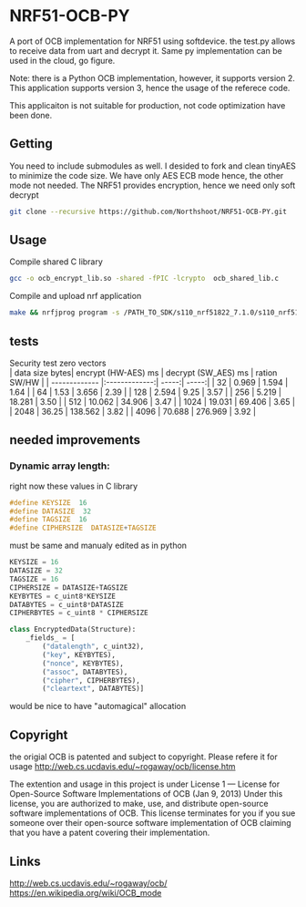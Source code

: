 # NRF51-OCB-PY
A port of OCB implementation for NRF51 using softdevice.
the test.py allows to receive data from uart and decrypt it.
Same py implementation can be used in the cloud, go figure.

Note: there is a Python OCB implementation, however, it supports version 2.
This application supports version 3, hence the usage of the referece code. 

This applicaiton is not suitable for production, not code optimization have been done.

## Getting
You need to include submodules as well. I desided to fork and clean tinyAES to minimize the code size. We have only AES ECB mode hence, the other mode not needed. The NRF51 provides encryption, hence we need only soft decrypt

```bash
git clone --recursive https://github.com/Northshoot/NRF51-OCB-PY.git
```

## Usage
Compile shared C library
```bash
gcc -o ocb_encrypt_lib.so -shared -fPIC -lcrypto  ocb_shared_lib.c
```

Compile and upload nrf application
```bash
make && nrfjprog program -s /PATH_TO_SDK/s110_nrf51822_7.1.0/s110_nrf51822_7.1.0_softdevice.hex -c _build/nrf51422_xxac.hex
```
## tests
Security test zero vectors			
| data size bytes|	encrypt (HW-AES) ms |	decrypt (SW_AES) ms |	ration SW/HW |
| ------------- |:-------------:| -----:|  -----:|
| 32 |	0.969 |	1.594 |	1.64 |
| 64 |	1.53 |	3.656 |	2.39 |
| 128 |	2.594 |	9.25 |	3.57 |
| 256	| 5.219	| 18.281 |	3.50 |
| 512	| 10.062 |	34.906 |	3.47 |
| 1024 |	19.031 |	69.406 | 3.65 |
| 2048 |	36.25 |	138.562 |	3.82 |
| 4096 |	70.688 |	276.969 |	3.92 |


## needed improvements
### Dynamic array length:


right now these values in C library
```c
#define KEYSIZE  16
#define DATASIZE  32
#define TAGSIZE  16
#define CIPHERSIZE  DATASIZE+TAGSIZE
```

must be same and manualy edited as in python

```python
KEYSIZE = 16
DATASIZE = 32
TAGSIZE = 16
CIPHERSIZE = DATASIZE+TAGSIZE
KEYBYTES = c_uint8*KEYSIZE
DATABYTES = c_uint8*DATASIZE
CIPHERBYTES = c_uint8 * CIPHERSIZE

class EncryptedData(Structure):
    _fields_ = [
        ("datalength", c_uint32),
        ("key", KEYBYTES),
        ("nonce", KEYBYTES),
        ("assoc", DATABYTES),
        ("cipher", CIPHERBYTES),
        ("cleartext", DATABYTES)]
```        
would be nice to have "automagical" allocation


## Copyright
the origial OCB is patented and subject to copyright. Please refere it for usage
http://web.cs.ucdavis.edu/~rogaway/ocb/license.htm

The extention and usage in this project is under License 1 — License for Open-Source Software Implementations of OCB (Jan 9, 2013) 
Under this license, you are authorized to make, use, and distribute open-source software implementations of OCB. This license terminates for you if you sue someone over their open-source software implementation of OCB claiming that you have a patent covering their implementation.

## Links
http://web.cs.ucdavis.edu/~rogaway/ocb/
https://en.wikipedia.org/wiki/OCB_mode

